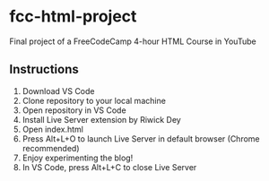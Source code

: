 # fcc-html-project
Final project of a FreeCodeCamp 4-hour HTML Course in YouTube

## Instructions
1. Download VS Code
2. Clone repository to your local machine
3. Open repository in VS Code
4. Install Live Server extension by Riwick Dey
5. Open index.html
6. Press Alt+L+O to launch Live Server in default browser (Chrome recommended)
7. Enjoy experimenting the blog!
8. In VS Code, press Alt+L+C to close Live Server